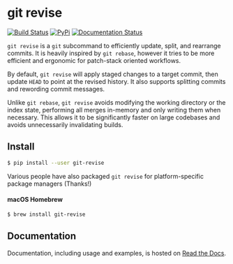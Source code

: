 # git revise
[![Build Status](https://travis-ci.org/mystor/git-revise.svg?branch=master)](https://travis-ci.org/mystor/git-revise)
[![PyPi](https://img.shields.io/pypi/v/git-revise.svg)](https://pypi.org/project/git-revise)
[![Documentation Status](https://readthedocs.org/projects/git-revise/badge/?version=latest)](https://git-revise.readthedocs.io/en/latest/?badge=latest)


`git revise` is a `git` subcommand to efficiently update, split, and rearrange
commits. It is heavily inspired by `git rebase`, however it tries to be more
efficient and ergonomic for patch-stack oriented workflows.

By default, `git revise` will apply staged changes to a target commit, then
update `HEAD` to point at the revised history. It also supports splitting
commits and rewording commit messages.

Unlike `git rebase`, `git revise` avoids modifying the working directory or
the index state, performing all merges in-memory and only writing them when
necessary. This allows it to be significantly faster on large codebases and
avoids unnecessarily invalidating builds.

## Install

```sh
$ pip install --user git-revise
```

Various people have also packaged `git revise` for platform-specific package
managers (Thanks!)

#### macOS Homebrew

```sh
$ brew install git-revise
```

## Documentation

Documentation, including usage and examples, is hosted on [Read the Docs].

[Read the Docs]: https://git-revise.readthedocs.io/en/latest

